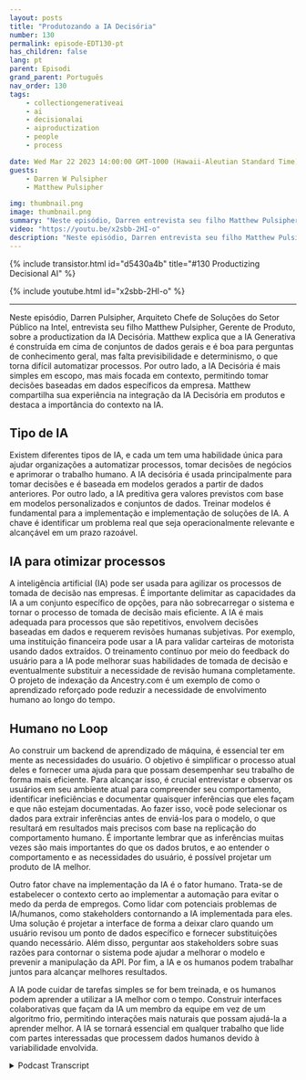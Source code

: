 ```yaml
---
layout: posts
title: "Produtozando a IA Decisória"
number: 130
permalink: episode-EDT130-pt
has_children: false
lang: pt
parent: Episodi
grand_parent: Português
nav_order: 130
tags:
    - collectiongenerativeai
    - ai
    - decisionalai
    - aiproductization
    - people
    - process

date: Wed Mar 22 2023 14:00:00 GMT-1000 (Hawaii-Aleutian Standard Time)
guests:
    - Darren W Pulsipher
    - Matthew Pulsipher

img: thumbnail.png
image: thumbnail.png
summary: "Neste episódio, Darren entrevista seu filho Matthew Pulsipher sobre a criação de produtos de inteligência artificial decisória. Matthew recentemente modernizou e incluiu a IA decisória em seu processo de desenvolvimento de produtos."
video: "https://youtu.be/x2sbb-2HI-o"
description: "Neste episódio, Darren entrevista seu filho Matthew Pulsipher sobre a criação de produtos de inteligência artificial decisória. Matthew recentemente modernizou e incluiu a IA decisória em seu processo de desenvolvimento de produtos."
---
```


<div>
{% include transistor.html id="d5430a4b" title="#130 Productizing Decisional AI" %}

{% include youtube.html id="x2sbb-2HI-o" %}
</div>

---

Neste episódio, Darren Pulsipher, Arquiteto Chefe de Soluções do Setor Público na Intel, entrevista seu filho Matthew Pulsipher, Gerente de Produto, sobre a productization da IA Decisória. Matthew explica que a IA Generativa é construída em cima de conjuntos de dados gerais e é boa para perguntas de conhecimento geral, mas falta previsibilidade e determinismo, o que torna difícil automatizar processos. Por outro lado, a IA Decisória é mais simples em escopo, mas mais focada em contexto, permitindo tomar decisões baseadas em dados específicos da empresa. Matthew compartilha sua experiência na integração da IA Decisória em produtos e destaca a importância do contexto na IA.

## Tipo de IA

Existem diferentes tipos de IA, e cada um tem uma habilidade única para ajudar organizações a automatizar processos, tomar decisões de negócios e aprimorar o trabalho humano. A IA decisória é usada principalmente para tomar decisões e é baseada em modelos gerados a partir de dados anteriores. Por outro lado, a IA preditiva gera valores previstos com base em modelos personalizados e conjuntos de dados. Treinar modelos é fundamental para a implementação e implementação de soluções de IA. A chave é identificar um problema real que seja operacionalmente relevante e alcançável em um prazo razoável.

## IA para otimizar processos

A inteligência artificial (IA) pode ser usada para agilizar os processos de tomada de decisão nas empresas. É importante delimitar as capacidades da IA a um conjunto específico de opções, para não sobrecarregar o sistema e tornar o processo de tomada de decisão mais eficiente. A IA é mais adequada para processos que são repetitivos, envolvem decisões baseadas em dados e requerem revisões humanas subjetivas. Por exemplo, uma instituição financeira pode usar a IA para validar carteiras de motorista usando dados extraídos. O treinamento contínuo por meio do feedback do usuário para a IA pode melhorar suas habilidades de tomada de decisão e eventualmente substituir a necessidade de revisão humana completamente. O projeto de indexação da Ancestry.com é um exemplo de como o aprendizado reforçado pode reduzir a necessidade de envolvimento humano ao longo do tempo.

## Humano no Loop

Ao construir um backend de aprendizado de máquina, é essencial ter em mente as necessidades do usuário. O objetivo é simplificar o processo atual deles e fornecer uma ajuda para que possam desempenhar seu trabalho de forma mais eficiente. Para alcançar isso, é crucial entrevistar e observar os usuários em seu ambiente atual para compreender seu comportamento, identificar ineficiências e documentar quaisquer inferências que eles façam e que não estejam documentadas. Ao fazer isso, você pode selecionar os dados para extrair inferências antes de enviá-los para o modelo, o que resultará em resultados mais precisos com base na replicação do comportamento humano. É importante lembrar que as inferências muitas vezes são mais importantes do que os dados brutos, e ao entender o comportamento e as necessidades do usuário, é possível projetar um produto de IA melhor.

Outro fator chave na implementação da IA é o fator humano. Trata-se de estabelecer o contexto certo ao implementar a automação para evitar o medo da perda de empregos. Como lidar com potenciais problemas de IA/humanos, como stakeholders contornando a IA implementada para eles. Uma solução é projetar a interface de forma a deixar claro quando um usuário revisou um ponto de dados específico e fornecer substituições quando necessário. Além disso, perguntar aos stakeholders sobre suas razões para contornar o sistema pode ajudar a melhorar o modelo e prevenir a manipulação da API. Por fim, a IA e os humanos podem trabalhar juntos para alcançar melhores resultados.

A IA pode cuidar de tarefas simples se for bem treinada, e os humanos podem aprender a utilizar a IA melhor com o tempo. Construir interfaces colaborativas que façam da IA um membro da equipe em vez de um algoritmo frio, permitindo interações mais naturais que possam ajudá-la a aprender melhor. A IA se tornará essencial em qualquer trabalho que lide com partes interessadas que processem dados humanos devido à variabilidade envolvida.



<details>
<summary> Podcast Transcript </summary>

<p></p>

</details>
